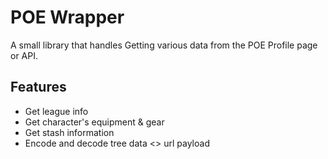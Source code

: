 # POE Wrapper
A small library that handles Getting various data from the POE Profile page or API.

## Features 

- Get league info
- Get character's equipment & gear
- Get stash information
- Encode and decode tree data <> url payload

